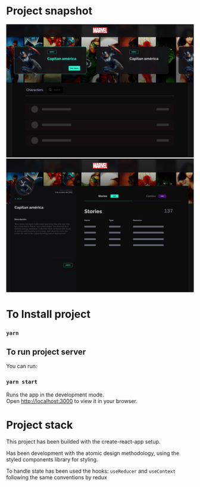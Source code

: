 
# Project snapshot

![Image text](https://github.com/Yessicaliseth/Marvel/blob/master/public/Desktop%20-%201.png)
![Image text](https://github.com/Yessicaliseth/Marvel/blob/master/public/Desktop%20-%203.png)

# To Install project

### `yarn`

## To run project server

You can run:

### `yarn start`

Runs the app in the development mode.\
Open [http://localhost:3000](http://localhost:3000) to view it in your browser.

# Project stack

This project has been builded with the create-react-app setup.

Has been development with the atomic design methodology, using the styled components library for styling.

To handle state has been used the hooks: `useReducer` and  `useContext` following the same conventions by redux


